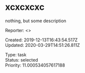 # xcxcxcxc

nothing, but some description

Reporter: <>  

Created: 2019-12-13T16:43:54.517Z  
Updated: 2020-03-29T14:51:26.811Z

Type: task  
Status: selected  
Priority: 11.000534057617188
